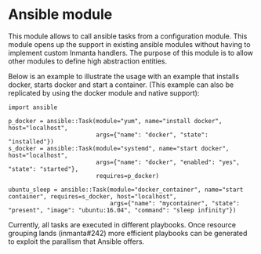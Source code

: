 Ansible module
==============

This module allows to call ansible tasks from a configuration module. This module opens up the support in existing ansible
modules without having to implement custom Inmanta handlers. The purpose of this module is to allow other modules to define
high abstraction entities.

Below is an example to illustrate the usage with an example that installs docker, starts docker and start a container. (This
example can also be replicated by using the docker module and native support):

```
import ansible

p_docker = ansible::Task(module="yum", name="install docker", host="localhost",
                         args={"name": "docker", "state": "installed"})
s_docker = ansible::Task(module="systemd", name="start docker", host="localhost",
                         args={"name": "docker", "enabled": "yes", "state": "started"},
                         requires=p_docker)

ubuntu_sleep = ansible::Task(module="docker_container", name="start container", requires=s_docker, host="localhost",
                             args={"name": "mycontainer", "state": "present", "image": "ubuntu:16.04", "command": "sleep infinity"})
```

Currently, all tasks are executed in different playbooks. Once resource grouping lands (inmanta#242) more efficient playbooks
can be generated to exploit the parallism that Ansible offers.
